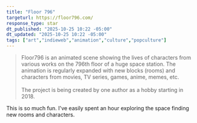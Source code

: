 ```yaml
---
title: "Floor 796"
targeturl: https://floor796.com/
response_type: star
dt_published: "2025-10-25 10:22 -05:00"
dt_updated: "2025-10-25 10:22 -05:00"
tags: ["art","indieweb","animation","culture","popculture"]
---
```


> Floor796 is an animated scene showing the lives of characters from various works on the 796th floor of a huge space station. The animation is regularly expanded with new blocks (rooms) and characters from movies, TV series, games, anime, memes, etc.  
> <br>
> The project is being created by one author as a hobby starting in 2018.

This is so much fun. I've easily spent an hour exploring the space finding new rooms and characters.